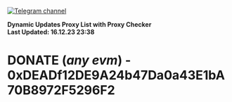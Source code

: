 [![Telegram channel](https://img.shields.io/endpoint?url=https://runkit.io/damiankrawczyk/telegram-badge/branches/master?url=https://t.me/n4z4v0d)](https://t.me/n4z4v0d) 

**Dynamic Updates Proxy List with Proxy Checker**  
**Last Updated: 16.12.23 23:38**

# DONATE (_any evm_) - 0xDEADf12DE9A24b47Da0a43E1bA70B8972F5296F2
